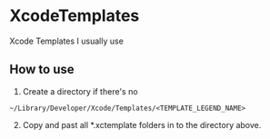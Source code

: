 # XcodeTemplates
Xcode Templates I usually use

## How to use
1. Create a directory if there's no

  `~/Library/Developer/Xcode/Templates/<TEMPLATE_LEGEND_NAME>`

2. Copy and past all *.xctemplate folders in to the directory above.

